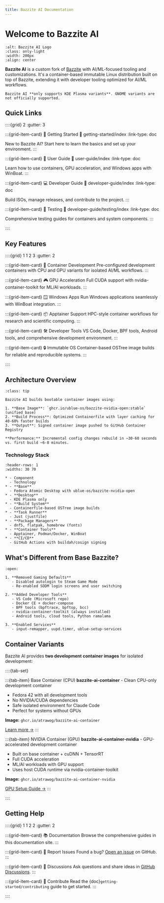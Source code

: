 ```yaml
---
title: Bazzite AI Documentation
---
```


# Welcome to Bazzite AI

```{image} _static/logo.png
:alt: Bazzite AI Logo
:class: only-light
:width: 200px
:align: center
```

**Bazzite AI** is a custom fork of [Bazzite](https://github.com/ublue-os/bazzite) with AI/ML-focused tooling and customizations. It's a container-based immutable Linux distribution built on top of Bazzite, extending it with developer tooling optimized for AI/ML workflows.

```{note}
Bazzite AI **only supports KDE Plasma variants**. GNOME variants are not officially supported.
```

## Quick Links

::::{grid} 2
:gutter: 3

:::{grid-item-card} 🚀 Getting Started
:link: getting-started/index
:link-type: doc

New to Bazzite AI? Start here to learn the basics and set up your environment.
:::

:::{grid-item-card} 📖 User Guide
:link: user-guide/index
:link-type: doc

Learn how to use containers, GPU acceleration, and Windows apps with WinBoat.
:::

:::{grid-item-card} 💻 Developer Guide
:link: developer-guide/index
:link-type: doc

Build ISOs, manage releases, and contribute to the project.
:::

:::{grid-item-card} 🧪 Testing
:link: developer-guide/testing/index
:link-type: doc

Comprehensive testing guides for containers and system components.
:::

::::

## Key Features

::::{grid} 1 1 2 3
:gutter: 2

:::{grid-item-card} 🐳 Container Development
Pre-configured development containers with CPU and GPU variants for isolated AI/ML workflows.
:::

:::{grid-item-card} 🎮 GPU Acceleration
Full CUDA support with nvidia-container-toolkit for ML/AI workloads.
:::

:::{grid-item-card} 🪟 Windows Apps
Run Windows applications seamlessly with WinBoat integration.
:::

:::{grid-item-card} 📦 Apptainer Support
HPC-style container workflows for research and scientific computing.
:::

:::{grid-item-card} 🛠️ Developer Tools
VS Code, Docker, BPF tools, Android tools, and comprehensive development environment.
:::

:::{grid-item-card} 🔒 Immutable OS
Container-based OSTree image builds for reliable and reproducible systems.
:::

::::

## Architecture Overview

```{admonition} Container-Based OS Image
:class: tip

Bazzite AI builds bootable container images using:

1. **Base Image**: `ghcr.io/ublue-os/bazzite-nvidia-open:stable` (unified base)
2. **Build Process**: Optimized Containerfile with layer caching for 40-60% faster builds
3. **Output**: Signed container image pushed to GitHub Container Registry

**Performance:** Incremental config changes rebuild in ~30-60 seconds vs. first build ~6-8 minutes.
```

### Technology Stack

```{list-table}
:header-rows: 1
:widths: 30 70

* - Component
  - Technology
* - **Base**
  - Fedora Atomic Desktop with ublue-os/bazzite-nvidia-open
* - **Desktop**
  - KDE Plasma only
* - **Build System**
  - Containerfile-based OSTree image builds
* - **Task Runner**
  - Just (justfile)
* - **Package Managers**
  - dnf5, flatpak, homebrew (fonts)
* - **Container Tools**
  - Apptainer, Podman/Docker, WinBoat
* - **CI/CD**
  - GitHub Actions with buildah/cosign signing
```

## What's Different from Base Bazzite?

```{dropdown} Developer-focused changes for KDE Plasma
:open:

1. **Removed Gaming Defaults**
   - Disabled autologin to Steam Game Mode
   - Re-enabled SDDM login screens and user switching

2. **Added Developer Tools**
   - VS Code (Microsoft repo)
   - Docker CE + docker-compose
   - BPF tools (bpftrace, bpftop, bcc)
   - nvidia-container-toolkit (always installed)
   - Android tools, cloud tools, Python ramalama

3. **Enabled Services**
   - input-remapper, uupd.timer, ublue-setup-services
```

## Container Variants

Bazzite AI provides **two development container images** for isolated development:

::::{tab-set}

:::{tab-item} Base Container (CPU)
**bazzite-ai-container** - Clean CPU-only development container

- Fedora 42 with all development tools
- No NVIDIA/CUDA dependencies
- Safe isolated environment for Claude Code
- Perfect for systems without GPUs

**Image:** `ghcr.io/atrawog/bazzite-ai-container`

[Learn more →](user-guide/containers/usage.md)
:::

:::{tab-item} NVIDIA Container (GPU)
**bazzite-ai-container-nvidia** - GPU-accelerated development container

- Built on base container + cuDNN + TensorRT
- Full CUDA acceleration
- ML/AI workloads with GPU support
- Uses host CUDA runtime via nvidia-container-toolkit

**Image:** `ghcr.io/atrawog/bazzite-ai-container-nvidia`

[GPU Setup Guide →](user-guide/containers/gpu-setup.md)
:::

::::

## Getting Help

::::{grid} 1 1 2 2
:gutter: 2

:::{grid-item-card} 📚 Documentation
Browse the comprehensive guides in this documentation site.
:::

:::{grid-item-card} 🐛 Report Issues
Found a bug? [Open an issue](https://github.com/atrawog/bazzite-ai/issues) on GitHub.
:::

:::{grid-item-card} 💬 Discussions
Ask questions and share ideas in [GitHub Discussions](https://github.com/atrawog/bazzite-ai/discussions).
:::

:::{grid-item-card} 🤝 Contribute
Read the {doc}`getting-started/contributing` guide to get started.
:::

::::
